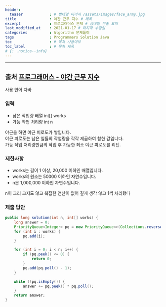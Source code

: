 ```yaml
---
header:
  teaser            : # 썸네일 이미지 /assets/images/face_army.jpg
title               : 야간 근무 지수 # 제목
excerpt             : 프로그래머스 문제 # 썸네일 한줄 요약
last_modified_at    : 2021-01-17 # 마지막 수정일
categories          : Algorithm 문제풀이
tags                : Programmers Solution Java
toc                 : # 목차 사용여부
toc_label           : # 목차 제목
# {: .notice--info}
---
```


---
## 출처 [프로그래머스 - 야간 근무 지수](https://programmers.co.kr/learn/courses/30/lessons/12927)

사용 언어 자바

### 입력

- 남은 작업량 배열 int[] works
- 가능 작업 처리량 int n

야근을 하면 야근 피로도가 쌓입니다.  
야근 피로도는 남은 일들의 작업량을 각각 제곱하여 합한 값입니다.  
가능 작업 처리량만큼의 작업 후 가능한 최소 야근 피로도를 리턴.
 

### 제한사항

- works는 길이 1 이상, 20,000 이하인 배열입니다.
- works의 원소는 50000 이하인 자연수입니다.
- n은 1,000,000 이하인 자연수입니다.



n이 그리 크지도 않고 복잡한 연산이 없어 깊게 생각 않고 1씩 처리했다

### 제출 답안

```java
public long solution(int n, int[] works) {
    long answer = 0;
    PriorityQueue<Integer> pq = new PriorityQueue<>(Collections.reverseOrder());
    for (int i : works) {
        pq.add(i);
    }

    for (int i = 0; i < n; i++) {
        if (pq.peek() <= 0) {
            return 0;
        }
        pq.add(pq.poll() - 1);
    }

    while (!pq.isEmpty()) {
        answer += pq.peek() * pq.poll();
    }
    return answer;
}
```